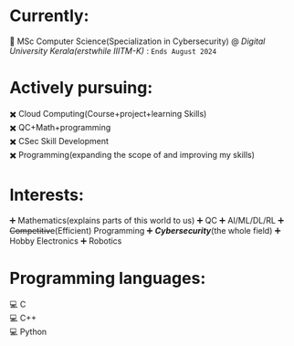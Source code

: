 # Currently:
:school: MSc Computer Science(Specialization in Cybersecurity)  @ *Digital University Kerala(erstwhile IIITM-K)* : `Ends August 2024`
# Actively pursuing:
:heavy_multiplication_x: Cloud Computing(Course+project+learning Skills)  
:heavy_multiplication_x: QC+Math+programming  
:heavy_multiplication_x: CSec Skill Development  
:heavy_multiplication_x: Programming(expanding the scope of  and improving my skills)  
# Interests:
:heavy_plus_sign: Mathematics(explains parts of this world to us)
:heavy_plus_sign: QC
:heavy_plus_sign: AI/ML/DL/RL
:heavy_plus_sign: ~~Competitive~~(Efficient) Programming
:heavy_plus_sign: *__Cybersecurity__*(the whole field)
:heavy_plus_sign: Hobby Electronics
:heavy_plus_sign: Robotics
# Programming languages:
:computer: C  
:computer: C++  
:computer: Python  
